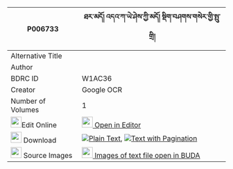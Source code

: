 |P006733|ཐར་མདོ། འདའ་ཀ་ཡེ་ཤེས་ཀྱི་མདོ། སྡིག་བཤགས་གསེར་གྱི་སྤུ་གྲི། 
| --- | --- 
|Alternative Title |
|Author | 
|BDRC ID | W1AC36
|Creator | Google OCR
|Number of Volumes| 1
|<img width="25" src="https://img.icons8.com/color/25/000000/edit-property.png">Edit Online| [<img width="25" src="https://avatars.githubusercontent.com/u/45091458?s=200&v=4"> Open in Editor](http://editor.openpecha.org/P006733)
|<img width="25" src="https://img.icons8.com/fluent/48/000000/download-2.png"/>  Download | [![](https://img.icons8.com/color/20/000000/txt.png)Plain Text](https://github.com/Openpecha/P006733/releases/download/v2/tardo_da_kaye_she_kyi_do_dik_s_plain_P006733.zip), [![](https://img.icons8.com/color/20/000000/txt.png)Text with Pagination](https://github.com/Openpecha/P006733/releases/download/v2/tardo_da_kaye_she_kyi_do_dik_s_pages_P006733.zip)
|<img width="25" src="https://img.icons8.com/plasticine/100/000000/pictures-folder.png"/>  Source Images | [<img width="25" src="https://library.bdrc.io/icons/BUDA-small.svg"> Images of text file open in BUDA](https://library.bdrc.io/show/bdr:W1AC36)
